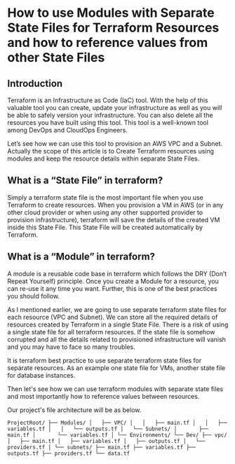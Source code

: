 # How to use Modules with Separate State Files for Terraform Resources and how to reference values from other State Files

## Introduction

Terraform is an Infrastructure as Code (IaC) tool. With the help of this valuable tool you can create, update your infrastructure as well as you will be able to safely version your infrastructure. You can also delete all the resources you have built using this tool. This tool is a well-known tool among DevOps and CloudOps Engineers.

Let’s see how we can use this tool to provision an AWS VPC and a Subnet. Actually the scope of this article is to Create Terraform resources using modules and keep the resource details within separate State Files.

## What is a “State File” in terraform?
Simply a terraform state file is the most important file when you use Terraform to create resources. When you provision a VM in AWS (or in any other cloud provider or when using any other supported provider to provision infrastructure), terraform will save the details of the created VM inside this State File. This State File will be created automatically by Terraform.

## What is a “Module” in terraform?
A module is a reusable code base in terraform which follows the DRY (Don’t Repeat Yourself) principle. Once you create a Module for a resource, you can re-use it any time you want. Further, this is one of the best practices you should follow.

As I mentioned earlier, we are going to use separate terraform state files for each resource (VPC and Subnet). We can store all the required details of resources created by Terraform in a single State File. There is a risk of using a single state file for all terraform resources. If the state file is somehow corrupted and all the details related to provisioned infrastructure will vanish and you may have to face so many troubles. 

It is terraform best practice to use separate terraform state files for separate resources. As an example one state file for VMs, another state file for database instances.

Then let's see how we can use terraform modules with separate state files and most importantly how to reference values between resources.

Our project's file architecture will be as below.

``
ProjectRoot/
├── Modules/
│   ├── VPC/
│   │   ├── main.tf
│   │   ├── variables.tf
│   │   └── outputs.tf
│   └── Subnets/
│       ├── main.tf
│       └── variables.tf
│
└── Environments/
    └── Dev/
        ├── vpc/
        │   ├── main.tf
        │   ├── variables.tf
        │   ├── outputs.tf
        │   └── providers.tf
        │
        └── subnets/
            ├── main.tf
            ├── variables.tf
            ├── outputs.tf
            ├── providers.tf
            └── data.tf
``